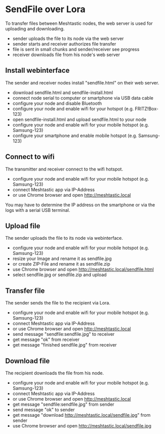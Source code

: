 # SendFile over Lora

To transfer files between Meshtastic nodes, the web server is used for uploading and downloading.

* sender uploads the file to its node via the web server
* sender starts and receiver authorizes file transfer
* file is sent in small chunks and sender/receiver see progress
* receiver downloads file from his node's web server

## Install webinterface

The sender and receiver nodes install "sendfile.html" on their web server.

* download sendfile.html and sendfile-install.html
* connect node serial to computer or smartphone via USB data cable
* configure your node and disable Bluetooth
* configure your node and enable wifi for your hotspot (e.g. FRITZ!Box-123)
* open sendfile-install.html and upload sendfile.html to your node
* configure your node and enable wifi for your mobile hotspot (e.g. Samsung-123)
* configure your smartphone and enable mobile hotspot (e.g. Samsung-123)

## Connect to wifi

The transmitter and receiver connect to the wifi hotspot.

* configure your node and enable wifi for your mobile hotspot (e.g. Samsung-123)
* connect Meshtastic app via IP-Address
* or use Chrome browser and open http://meshtastic.local

You may have to determine the IP address on the smartphone or via the logs with a serial USB terminal.

## Upload file

The sender uploads the file to its node via webinterface.

* configure your node and enable wifi for your mobile hotspot (e.g. Samsung-123)
* resize your Image and rename it as sendfile.jpg
* or create ZIP-File and rename it as sendfile.zip
* use Chrome browser and open http://meshtastic.local/sendfile.html
* select sendfile.jpg or sendfile.zip and upload

## Transfer file

The sender sends the file to the recipient via Lora.

* configure your node and enable wifi for your mobile hotspot (e.g. Samsung-123)
* connect Meshtastic app via IP-Address
* or use Chrome browser and open http://meshtastic.local
* send message "sendfile:sendfile.jpg" to receiver
* get message "ok" from receiver
* get message "finished sendfile.jpg" from receiver

## Download file

The recipient downloads the file from his node.

* configure your node and enable wifi for your mobile hotspot (e.g. Samsung-123)
* connect Meshtastic app via IP-Address
* or use Chrome browser and open http://meshtastic.local
* get message "sendfile:sendfile.jpg" from sender
* send message "ok" to sender
* get message "download http://meshtastic.local/sendfile.jpg" from sender
* use Chrome browser and open http://meshtastic.local/sendfile.jpg
